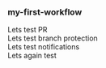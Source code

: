 ### my-first-workflow
Lets test PR  
Lets test branch protection  
Lets test notifications  
Lets again test 
